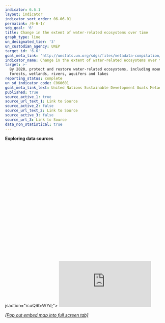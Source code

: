```yaml
---
indicator: 6.6.1
layout: indicator
indicator_sort_order: 06-06-01
permalink: /6-6-1/
sdg_goal: '6'
title: Change in the extent of water-related ecosystems over time
graph_type: line
un_designated_tier: '3'
un_custodian_agency: UNEP
target_id: '6.6'
goal_meta_link: 'http://unstats.un.org/sdgs/files/metadata-compilation/Metadata-Goal-6.pdf'
indicator_name: Change in the extent of water-related ecosystems over time
target: >-
  By 2020, protect and restore water-related ecosystems, including mountains,
  forests, wetlands, rivers, aquifers and lakes
reporting_status: complete
un_sd_indicator_code: C060601
goal_meta_link_text: United Nations Sustainable Development Goals Metadata (pdf 428kB)
published: true
source_active_1: true
source_url_text_1: Link to Source
source_active_2: false
source_url_text_2: Link to Source
source_active_3: false
source_url_3: Link to Source
data_non_statistical: true
---
```

**Exploring data sources**        


<section id="h.p_Hc8KnSwcJH4t" class="yaqOZd" style="">
  <div class="yaqOZd IFuOkc"></div><div class="mYVXT">
  <div class="LS81yb VICjCf" tabindex="-1">
    <div class="hJDwNd-AhqUyc-uQSCkd purZT-AhqUyc-II5mzb pSzOP-AhqUyc-qWD73c JNdkSc yYI8W "><div class="oKdM2c">
      <div id="h.p_dHFmUYXvJH4r" class="hJDwNd-AhqUyc-uQSCkd jXK9ad D2fZ2 OjCsFc">
        <div class="jXK9ad-SmKAyb jXK9ad-SmKAyb-c4YZDc">
          <div class="tyJCtd baZpAe"><div jscontroller="dVmcvc" jsaction="rcuQ6b:rcuQ6b;">
            <div class="WIdY2d M1aSXe">
              <div jsname="WXxXjd" style="padding-top: 74.4087627583%"></div>
              <div class="YMEQtf">
                <div jsname="jkaScf" jscontroller="N0aijb" data-scrollable="true" data-url="https://2068495241-atari-embeds.googleusercontent.com/embeds/065883df11f1dd87f25eeed983994478/inner-frame-minified.html?jsh=m%3B%2F_%2Fscs%2Fapps-static%2F_%2Fjs%2Fk%3Doz.gapi.en_GB.DpLPRNf6u2I.O%2Fam%3DwQ%2Frt%3Dj%2Fd%3D1%2Frs%3DAGLTcCOxep-mPWbej3olTT48xBG4txq68w%2Fm%3D__features__" data-code="<div style='margin: 0px; padding: 0px'><iframe src="https://eip.earthengine.app/view/waterexplorer" width="100%" height="95%"></iframe></div> jsaction="rcuQ6b:WYd;">

<div class="EmVfjc qs41qe UzswCe" data-loadingmessage=" " jscontroller="qAKInc" jsaction="animationend:kWijWc;dyRcpb:dyRcpb" data-active="true" jsname="Hy6Uif" style="display: none;">
  <div class="Cg7hO" aria-live="assertive" jsname="vyyg5"> </div><div jsname="Hxlbvc" class="xu46lf">
  <div class="ir3uv uWlRce co39ub"><div class="xq3j6 ERcjC">
    <div class="X6jHbb GOJTSe"></div></div><div class="HBnAAc"><div class="X6jHbb GOJTSe">
    </div></div>
    <div class="xq3j6 dj3yTd"><div class="X6jHbb GOJTSe"></div>
    </div>
  </div>
  <div class="ir3uv GFoASc Cn087">
    <div class="xq3j6 ERcjC">
      <div class="X6jHbb GOJTSe"></div>
    </div>
    <div class="HBnAAc"><div class="X6jHbb GOJTSe"></div>
    </div>
    <div class="xq3j6 dj3yTd">
      <div class="X6jHbb GOJTSe"></div>
    </div>
  </div>
  <div class="ir3uv WpeOqd hfsr6b">
    <div class="xq3j6 ERcjC"><div class="X6jHbb GOJTSe"></div>
    </div>
    <div class="HBnAAc"><div class="X6jHbb GOJTSe"></div>
    </div>
    <div class="xq3j6 dj3yTd">
      <div class="X6jHbb GOJTSe"></div>
    </div>
  </div>
  <div class="ir3uv rHV3jf EjXFBf">
    <div class="xq3j6 ERcjC">
      <div class="X6jHbb GOJTSe"></div>
    </div><div class="HBnAAc">
    <div class="X6jHbb GOJTSe"></div>
    </div>
    <div class="xq3j6 dj3yTd">
      <div class="X6jHbb GOJTSe"></div>
    </div>
  </div>
  </div>
</div>
<iframe jsname="WMhH6e" class=" YMEQtf" frameborder="0" sandbox="allow-scripts allow-popups allow-forms allow-same-origin allow-popups-to-escape-sandbox" id="p_dHFmUYXvJH4r" name="p_dHFmUYXvJH4r" scrolling="no" title="Custom embed" aria-label="Custom embed" src="https://www.gstatic.com/atari/embeds/9057752e66777b61f2bc467178e07ddd/intermediate-frame-minified.html?jsh=m%3B%2F_%2Fscs%2Fapps-static%2F_%2Fjs%2Fk%3Doz.gapi.en_GB.DpLPRNf6u2I.O%2Fam%3DwQ%2Frt%3Dj%2Fd%3D1%2Frs%3DAGLTcCOxep-mPWbej3olTT48xBG4txq68w%2Fm%3D__features__&amp;r=437370195"></iframe>
</div>
</div>
</div>
</div>
</div>
</div>
</div>
</div>
<div class="oKdM2c"><div id="h.p_v0j4gQw0xJnl" class="hJDwNd-AhqUyc-uQSCkd jXK9ad D2fZ2 wHaque GNzUNc"><div class="jXK9ad-SmKAyb jXK9ad-SmKAyb-c4YZDc"><div class="tyJCtd mGzaTb baZpAe"><p id="h.p_Vax6xBe2xJnm" class="zfr3Q" style="text-align: left;"><a class="dhtgD" href="https://eip.earthengine.app/view/waterexplorer" target="_blank"><em>[Pop out embed map into full screen tab]</em></a></p></div>
  </div>
  </div>
</div>
</div>
</div>
</div>
</section>

